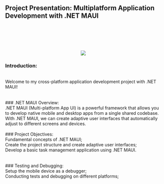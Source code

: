 ## Project Presentation: Multiplatform Application Development with .NET MAUI
<br>
<br>
<br>
<br>
<p align="center"><img src="http://img.shields.io/static/v1?label=PROJECT%20STATUS&message=DONE&color=GREEN&style=for-the-badge"/></p>

### Introduction:
<br>
Welcome to my cross-platform application development project with .NET MAUI! 
<br>
<br>
<br>
### .NET MAUI Overview:
<br>
.NET MAUI (Multi-platform App UI) is a powerful framework that allows you to develop native mobile and desktop apps from a single shared codebase.
<br>
With .NET MAUI, we can create adaptive user interfaces that automatically adjust to different screens and devices.
<br>
<br>
### Project Objectives:
<br>
Fundamental concepts of .NET MAUI;
<br>
Create the project structure and create adaptive user interfaces;
<br>
Develop a basic task management application using .NET MAUI.
<br>
<br>
<br>
### Testing and Debugging:
<br>
Setup the mobile device as a debugger;
<br>
Conducting tests and debugging on different platforms;
